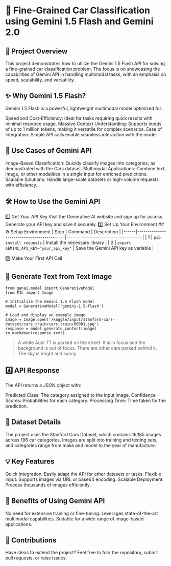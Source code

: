 # 🚗 Fine-Grained Car Classification using Gemini 1.5 Flash and Gemini 2.0
## 📜 Project Overview
This project demonstrates how to utilize the Gemini 1.5 Flash API for solving a fine-grained car classification problem. The focus is on showcasing the capabilities of Gemini API in handling multimodal tasks, with an emphasis on speed, scalability, and versatility.

## ✨ Why Gemini 1.5 Flash?
Gemini 1.5 Flash is a powerful, lightweight multimodal model optimized for:

Speed and Cost-Efficiency: Ideal for tasks requiring quick results with minimal resource usage.
Massive Context Understanding: Supports inputs of up to 1 million tokens, making it versatile for complex scenarios.
Ease of Integration: Simple API calls enable seamless interaction with the model.

## 🚀 Use Cases of Gemini API
Image-Based Classification: Quickly classify images into categories, as demonstrated with the Cars dataset.
Multimodal Applications: Combine text, image, or other modalities in a single input for enriched predictions.
Scalable Solutions: Handle large-scale datasets or high-volume requests with efficiency.

## 🛠️ How to Use the Gemini API
  1️⃣ Get Your API Key
    Visit the Generative AI website and sign up for access.
    Generate your API key and save it securely.
  2️⃣ Set Up Your Environment
    ## ⚙️ Setup Environment
| Step | Command                                   | Description                         |
|------|-------------------------------------------|-------------------------------------|
| 1    | `pip install requests`                   | Install the necessary library       |
| 2    | `export GEMINI_API_KEY="your_api_key"`   | Save the Gemini API key as variable |

  3️⃣ Make Your First API Call
  ## 🚀 Generate Text from Text Image
    from genai.model import GenerativeModel
    from PIL import Image
    
    # Initialize the Gemini 1.5 Flash model
    model = GenerativeModel('gemini-1.5-flash')
    
    # Load and display an example image
    image = Image.open('/kaggle/input/stanford-cars-dataset/cars_train/cars_train/00001.jpg')
    response = model.generate_content(image)
    to_markdown(response.text)
  > A white Audi TT is parked on the street. It is in focus and the background is out of focus. There are other cars parked behind it. The sky is bright and sunny.


  
## 4️⃣ API Response
The API returns a JSON object with:

Predicted Class: The category assigned to the input image.
Confidence Scores: Probabilities for each category.
Processing Time: Time taken for the prediction.
## 📂 Dataset Details
The project uses the Stanford Cars Dataset, which contains 16,185 images across 196 car categories. Images are split into training and testing sets, and categories range from make and model to the year of manufacture.

## 💡 Key Features
Quick Integration: Easily adapt the API for other datasets or tasks.
Flexible Input: Supports images via URL or base64 encoding.
Scalable Deployment: Process thousands of images efficiently.
## 🌟 Benefits of Using Gemini API
No need for extensive training or fine-tuning.
Leverages state-of-the-art multimodal capabilities.
Suitable for a wide range of image-based applications.
## 🤝 Contributions
Have ideas to extend the project? Feel free to fork the repository, submit pull requests, or raise issues.

